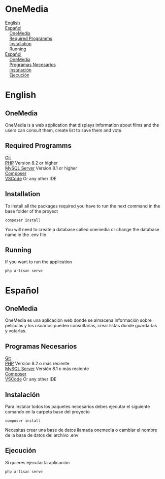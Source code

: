 # OneMedia

[English](#English)  
[Español](#Español)  
&emsp;[OneMedia](#onemedia)  
&emsp;[Required Programms](#required-programms)  
&emsp;[Installation](#installation)  
&emsp;[Running](#running)  
[Español](#Español)  
&emsp;[OneMedia](#onemedia-1)  
&emsp;[Programas Necesarios](#programas-necesarios)  
&emsp;[Instalación](#instalación)  
&emsp;[Ejecución](#ejecución)

# English

## OneMedia

OneMedia is a web application that displays information about films and the users can consult them, create list to save them and vote.

## Required Programms

[Git](https://git-scm.com/downloads)  
[PHP](https://www.php.net/downloads.php) Version 8.2 or higher  
[MySQL Server](https://dev.mysql.com/downloads/mysql/) Version 8.1 or higher    
[Composer](https://getcomposer.org)  
[VSCode](https://code.visualstudio.com/) Or any other IDE

## Installation

To install all the packages required you have to run the next command in the base folder of the proyect

```
composer install
```

You will need to create a database called onemedia or change the database name in the .env file

## Running

If you want to run the application

```
php artisan serve
```

# Español

## OneMedia

OneMedia es una aplicación web donde se almacena información sobre películas y los usuarios pueden consultarlas, crear listas donde guardarlas y votarlas.

## Programas Necesarios

[Git](https://git-scm.com/downloads)  
[PHP](https://www.php.net/downloads.php) Versión 8.2 o más reciente  
[MySQL Server](https://dev.mysql.com/downloads/mysql/) Versión 8.1 o más reciente    
[Composer](https://getcomposer.org)  
[VSCode](https://code.visualstudio.com/) Or any other IDE

## Instalación

Para instalar todos los paquetes necesarios debes ejecutar el siguiente comando en la carpeta base del proyecto

```
composer install
```

Necesitas crear una base de datos llamada onemedia o cambiar el nombre de la base de datos del archivo .env

## Ejecución

Si quieres ejecutar la aplicación

```
php artisan serve
```
